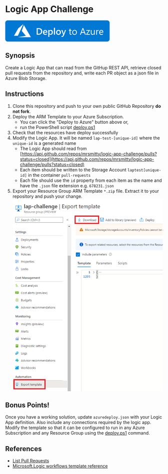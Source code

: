 # Logic App Challenge

[![Deploy To Azure](https://raw.githubusercontent.com/Azure/azure-quickstart-templates/master/1-CONTRIBUTION-GUIDE/images/deploytoazure.svg?sanitize=true)](https://portal.azure.com/#create/Microsoft.Template/uri/https%3A%2F%2Fraw.githubusercontent.com%2Fmrsmitty%2Flogic-app-challenge%2Fusers%2Fps%2Finit%2Fazuredeploy.json)

## Synopsis

Create a Logic App that can read from the GitHup REST API, retrieve closed pull requests from the repository and, write each PR object as a json file in Azure Blob Storage.

## Instructions

1. Clone this repository and push to your own public GitHub Repository **do not fork**.
2. Deploy the ARM Template to your Azure Subscription.
   - You can click the "Deploy to Azure" button above or, 
   - run the PowerShell script [deploy.ps1](deploy.ps1)
3. Check that the resources have deploy successfully
4. Modify the Logic App. It will be named `lap-test-[unique-id]` where the `unique-id` is a generated name
   - The Logic App should read from [https://api.github.com/repos/mrsmitty/logic-app-challenge/pulls?status=closed](https://api.github.com/repos/mrsmitty/logic-app-challenge/pulls?status=closed)
   - Each item should be written to the Storage Account `laptest[unique-id]` in the container `pull-requests`
   - Each file should use the `id` property from each item as the name and have the `.json` file extension e.g. `678231.json`
5. Export your Resource Group ARM Template `*.zip` file. Extract it to your repository and push your change.
![Export Template](export-template.png)

## **Bonus Points!**

Once you have a working solution, update `azuredeploy.json` with your Logic App definition. Also include any connections required by the logic app. Modify the template so that it can be configured to run in any Azure Subscription and any Resource Group using the [deploy.ps1](deploy.ps1) command.

## References
- [List Pull Requests](https://docs.github.com/en/rest/reference/pulls#list-pull-requests)
- [Microsoft.Logic workflows template reference](https://docs.microsoft.com/en-us/azure/templates/microsoft.logic/workflows)

